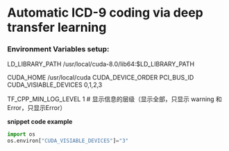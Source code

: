 # Automatic ICD-9 coding via deep transfer learning

### Environment Variables setup:  

LD_LIBRARY_PATH		/usr/local/cuda-8.0/lib64:$LD_LIBRARY_PATH  

CUDA_HOME 	/usr/local/cuda
CUDA_DEVICE_ORDER 	PCI_BUS_ID
CUDA_VISIABLE_DEVICES 	0,1,2,3  

TF_CPP_MIN_LOG_LEVEL	1  # 显示信息的层级（显示全部，只显示 warning 和 Error，只显示Error）  

**snippet code example**  
```python
import os
os.environ["CUDA_VISIABLE_DEVICES"]="3"
```